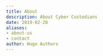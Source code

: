 ```yaml
---
title: About
description: About Cyber Custodians
date: 2019-02-28
aliases:
- about-us
- contact
author: Hugo Authors
---
```

